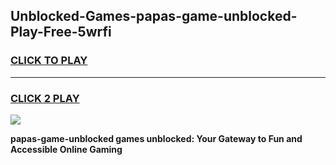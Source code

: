 
## Unblocked-Games-papas-game-unblocked-Play-Free-5wrfi
<h3>
<a href="https://premium76.site?title=papas-game-unblocked&ref=19M">CLICK TO PLAY</a></h3>
<hr>

<h3>
<a href="https://premium76.site?title=papas-game-unblocked&ref=19M">CLICK 2 PLAY</a>
  
</h3>

<a href="https://premium76.site?title=papas-game-unblocked&ref=19M"><img src="https://clearcache.store/games.png"></a>


**papas-game-unblocked games unblocked: Your Gateway to Fun and Accessible Online Gaming**
